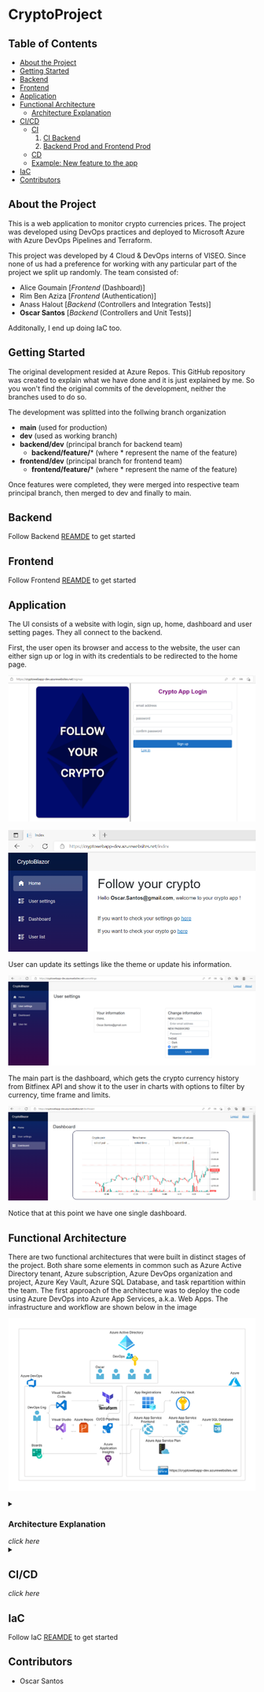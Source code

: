 # CryptoProject

## Table of Contents

* [About the Project](#about-the-project)
* [Getting Started](#getting-started)
* [Backend](#backend)
* [Frontend](#frontend)
* [Application](#application)
* [Functional Architecture](#functional-architecture)
    * [Architecture Explanation](#architecture-explanation)
* [CI/CD](#cicd)
    * [CI](#ci)
        1. [CI Backend](#ci-backend)
        2. [Backend Prod and Frontend Prod](#backend-prod-and-frontend-prod)
    * [CD](#cd)
    * [Example: New feature to the app](#example-new-feature-to-the-app)
* [IaC](#iac)
* [Contributors](#contributors)

## About the Project

This is a web application to monitor crypto currencies prices. The project was developed using DevOps practices and deployed to Microsoft Azure with Azure DevOps Pipelines and Terraform.

This project was developed by 4 Cloud & DevOps interns of VISEO.
Since none of us had a preference for working with any particular part of the project we split up randomly.
The team consisted of:
- Alice Goumain [*Frontend* (Dashboard)]
- Rim Ben Aziza [*Frontend* (Authentication)]
- Anass Halout [*Backend* (Controllers and Integration Tests)]
- **Oscar Santos** [*Backend* (Controllers and Unit Tests)]

Additonally, I end up doing IaC too.

## Getting Started

The original development resided at Azure Repos. This GitHub repository was created to explain what we have done and it is just explained by me. So you won't find the original commits of the development, neither the branches used to do so.

The development was splitted into the follwing branch organization

- **main** (used for production)
- **dev** (used as working branch)
- **backend/dev** (principal branch for backend team)
    - **backend/feature/*** (where * represent the name of the feature)
- **frontend/dev** (principal branch for frontend team)
    - **frontend/feature/*** (where * represent the name of the feature)

Once features were completed, they were merged into respective team principal branch, then merged to dev and finally to main.

## Backend

Follow Backend [REAMDE](CryptoAPI/README.md) to get started

## Frontend

Follow Frontend [REAMDE](CryptoBlazor/README.md) to get started

## Application

The UI consists of a website with login, sign up, home, dashboard and user 
setting pages. They all connect to the backend.

First, the user open its browser and access to the website, the user can either sign up or log in with its credentials to be redirected to the home page.

![](assets/img/app/sign%20up.PNG)

![](assets/img/app/home.PNG)

User can update its settings like the theme or update his information.

![](assets/img/app/user%20settings.PNG)

The main part is the dashboard, which gets the crypto currency history from Bitfinex API and show it to the user in charts with options to filter by currency, time frame and limits.

![](assets/img/app/dashboard.PNG)

Notice that at this point we have one single dashboard.

## Functional Architecture

There are two functional architectures that were built in distinct stages of the 
project. Both share some elements in common such as Azure Active Directory 
tenant, Azure subscription, Azure DevOps organization and project, Azure Key 
Vault, Azure SQL Database, and task repartition within the team.
The first approach of the architecture was to deploy the code using Azure 
DevOps into Azure App Services, a.k.a. Web Apps.
The infrastructure and workflow are shown below in the image

![](assets/img/Functional%20Arch%20Crypto%20Project%201.png)

<details>
<summary><h3>Architecture Explanation</h3> <i>click here</i></summary>

As it can be seen, the workflow of the DevOps Engineer resembles the DevOps 
flow. First, the User stories are written in Azure Boards and taken as work items 
by the DevOps Engineer. It develops either with Visual Studio or VSCode and 
push the code into Azure Repos. Within Azure DevOps, a CI Azure Pipeline is 
created to build, test, and publish an artifact from the new changes of a specific 
branch. Then, another Azure Pipeline for CD is created to take the artifacts of the 
CI pipeline and deploy them to Azure App Services, previously created with 
Terraform. To run the pipelines and create resources with Terraform the DevOps 
team register the applications into the Azure AD tenant. Code from backend is 
published into one Azure App Service and code from frontend is published to 
another Azure App Service, ensuring loosely coupled components of application. 
Both Web Apps share the same App Service plan and can be scaled at the same 
time, however, it is possible to change infrastructure so that they can be scale 
independently. The frontend deployment connects user request to the API of the 
backend deployment and API connects with data stored in the Azure SQL 
Database. Those steps are invisible for the user and is only necessary to access 
the website endpoint provided by the frontend Web App. To avoid sensitive 
secret keys pushed into the repo inside the code, Azure Key Vault was used to 
store those, including database connection string. The pipeline automatically 
accesses the key vault before deploying the code into the services. Finally, Azure 
Application Insights is used to monitor the application and then add new work 
items into Azure Boards.

The second approach was to deploy a containerized version of the application 
into Azure Container Instances.
The infrastructure and workflow are shown below in the Figure

![](assets/img/Functional%20Arch%20Crypto%20Project%202.png)

Similarly, the DevOps process starts with User stories in Azure Boards and 
DevOps Engineer develop code in one of the Integrated Development 
Environments (IDE), as Docker is just a file VSCode is preferred in this case. Then, 
the pipeline itself creates two images and deploys them to Azure Container 
Registry, one for backend code and one for frontend code. From the created 
images, either the Engineer or the pipeline can create a deployment in Azure 
Container Instances (ACI), once again, one for each image. The internal flow of 
the application remains the same, user access the website, in this case from an 
IP provided by the frontend ACI, the frontend connects to backend and backend to the database. This time monitoring comes from ACI and not Azure App 
Service.

The Docker files are not included in this repository project as this stage of the project is not yet finished.
</details>

<details>
<summary><h2>CI/CD</h2> <i>click here</i></summary>

### CI

We have developed 3 CI pipelines:
1. [CI Backend](azure-pipelines-ci-backend.yml)
2. [Backend Prod](azure-pipelines-publish-backend.yml)
3. [Frontend Prod](azure-pipelines-publish-frontend.yml)

#### CI Backend 

The first one checks integrity and find bugs in early stages on **backend/dev** branch.

Tests were integrated into the [CI Backend](azure-pipelines-ci-backend.yml) and [Backend Prod](azure-pipelines-publish-backend.yml) Pipelines, and they were useful to detect bugs along the development lifecycle. Once a developer made a pull request to merge its work into the branches, the pipeline was triggered to verify if an error was introduced even if there were not merge conflicts.
To illustrate the problem an accidental bug was introduced into a new fake 
branch called **backend/feature/accidentalbug**. The changes are intended to be 
merged into the **backend/dev** branch which contains the work from backend 
developers before being merged into the **dev** branch that contains the frontend 
project too.

![](assets/img/devops/Pull%20request%20with%20failed%20tests.png)

As shown in the Figure above, despite there are not any merge conflicts the CI 
Backend build pipeline failed due to tests that failed. In that case the developer 
who is reviewing the pull request can simply reject the pull request and ask their team to fix the 
bug, push their code and do a pull request again. In this case, the reviewer was 
also me.

Once fixed, the tests pass and pull request can be merged without risks. The 
following screenshot shows that **17/17** of the integration tests passed and that 
**19/19** of the unit tests passed, therefore the build succeeded the dotnet test 
Release task.

![](assets/img/devops/Tests%20pass.png)

So, even for personal development tests are great to catch bugs before they get 
into production.

#### Backend Prod and Frontend Prod
Second and third pipeline were used on the **main** branch to build, test, and 
publish artifacts that will be used later by the CD pipelines that publish into Azure 
App Services.

Notice that the [Backend Pipelines](azure-pipelines-publish-backend.yml) use a variable called *connectionstring*, which comes from a variable group that has access to Azure Key Vault. Then, the value of the connection string is replaced in the appsettings.json file with the FileTransform task.

![](assets/img/devops/Variable%20group.jpg)

### CD

The second, part was to create the CD pipelines:
1. Azure App Service – Backend
2. Azure App Service – Frontend

The first one takes the artifact published by **Backend Prod** and it has a single 
stage with one task to publish the Web App. Same for Frontend with artifact 
from **Frontend Prod**.

![](assets/img/devops/CD%20backend.PNG)

![](assets/img/devops/CD%20task.PNG)

Once both CI and CD pipelines are set up, code simply need to be added to the 
**main** branch to trigger CI and thereby CD.

### Example: New feature to the app

If we were to add a second chart to our application, one engineer from the 
DevOps team should do a pull request to the main branch to merge his feature
In this case, to simply the example I did it directly to main, but the workflow to add a feature should always follow what I explained in the [Getting Started](#getting-started) section.

![](assets/img/devops/Update%202nd%20dashboard.PNG)

Then, pipelines are triggered

![](assets/img/devops/CI%20after%20adding%202n%20dashboard%20run.PNG)

The reason **Frontend Prod** was the only CI pipeline triggered is that on the 
pipeline code there are excluded paths as it can be seen on the [Frontend Prod](azure-pipelines-publish-frontend.yml) yml. And given that the feature is made only on the Frontend Project, the **Backend Prod** is NOT triggered.

![](assets/img/devops/CI%20after%20adding%202n%20dashboard.PNG)

After it finishes, the **Azure App Service – Frontend** pipeline starts immediately 
with the produced artifact and deploy to the corresponding App Service resource 
in Azure.

![](assets/img/devops/CD%20triggered%20by%20CI.PNG)

Once finished, the second dashboard can be seen in the dashboard page of our 
UI.

![](assets/img/app/two%20dashboards.PNG)

Additionally, it would be possible to generate multiple environments for various stages in the CD Pipelines. And make Terraform create them for you.

![](assets/img/devops/Pre%20deployment%20approval%20to%20production%20env.PNG)

Even we can add pre approval to launch the release after the artifacts are generated by the CI Pipeline.
</details>

## IaC

Follow IaC [REAMDE](IaC/README.md) to get started

## Contributors

* Oscar Santos